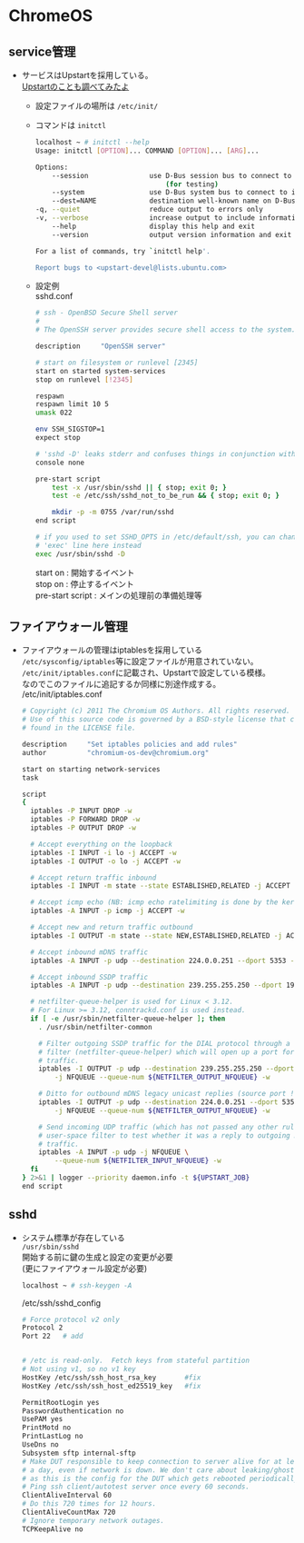 # ChromeOS

## service管理

- サービスはUpstartを採用している。  
    [Upstartのことも調べてみたよ](https://qiita.com/miyuki_samitani/items/ff81846f44c083564dbc)
  - 設定ファイルの場所は ```/etc/init/```
  - コマンドは ```initctl```

    ``` sh
    localhost ~ # initctl --help
    Usage: initctl [OPTION]... COMMAND [OPTION]... [ARG]...

    Options:
        --session               use D-Bus session bus to connect to init daemon
                                    (for testing)
        --system                use D-Bus system bus to connect to init daemon
        --dest=NAME             destination well-known name on D-Bus bus
    -q, --quiet                 reduce output to errors only
    -v, --verbose               increase output to include informational messages
        --help                  display this help and exit
        --version               output version information and exit

    For a list of commands, try `initctl help'.

    Report bugs to <upstart-devel@lists.ubuntu.com>
    ```

  - 設定例  
    sshd.conf

    ```sh sshd.conf
    # ssh - OpenBSD Secure Shell server
    #
    # The OpenSSH server provides secure shell access to the system.

    description     "OpenSSH server"

    # start on filesystem or runlevel [2345]
    start on started system-services
    stop on runlevel [!2345]

    respawn
    respawn limit 10 5
    umask 022

    env SSH_SIGSTOP=1
    expect stop

    # 'sshd -D' leaks stderr and confuses things in conjunction with 'console log'
    console none

    pre-start script
        test -x /usr/sbin/sshd || { stop; exit 0; }
        test -e /etc/ssh/sshd_not_to_be_run && { stop; exit 0; }

        mkdir -p -m 0755 /var/run/sshd
    end script

    # if you used to set SSHD_OPTS in /etc/default/ssh, you can change the
    # 'exec' line here instead
    exec /usr/sbin/sshd -D
    ```
  
    start on : 開始するイベント  
    stop on : 停止するイベント  
    pre-start script : メインの処理前の準備処理等  

## ファイアウォール管理

- ファイアウォールの管理はiptablesを採用している  
  ```/etc/sysconfig/iptables```等に設定ファイルが用意されていない。  
  ```/etc/init/iptables.conf```に記載され、Upstartで設定している模様。  
  なのでこのファイルに追記するか同様に別途作成する。  
  /etc/init/iptables.conf

  ```sh iptables.conf
  # Copyright (c) 2011 The Chromium OS Authors. All rights reserved.
  # Use of this source code is governed by a BSD-style license that can be
  # found in the LICENSE file.

  description     "Set iptables policies and add rules"
  author          "chromium-os-dev@chromium.org"

  start on starting network-services
  task

  script
  {
    iptables -P INPUT DROP -w
    iptables -P FORWARD DROP -w
    iptables -P OUTPUT DROP -w

    # Accept everything on the loopback
    iptables -I INPUT -i lo -j ACCEPT -w
    iptables -I OUTPUT -o lo -j ACCEPT -w

    # Accept return traffic inbound
    iptables -I INPUT -m state --state ESTABLISHED,RELATED -j ACCEPT -w

    # Accept icmp echo (NB: icmp echo ratelimiting is done by the kernel)
    iptables -A INPUT -p icmp -j ACCEPT -w

    # Accept new and return traffic outbound
    iptables -I OUTPUT -m state --state NEW,ESTABLISHED,RELATED -j ACCEPT -w

    # Accept inbound mDNS traffic
    iptables -A INPUT -p udp --destination 224.0.0.251 --dport 5353 -j ACCEPT -w

    # Accept inbound SSDP traffic
    iptables -A INPUT -p udp --destination 239.255.255.250 --dport 1900 -j ACCEPT -w

    # netfilter-queue-helper is used for Linux < 3.12.
    # For Linux >= 3.12, conntrackd.conf is used instead.
    if [ -e /usr/sbin/netfilter-queue-helper ]; then
      . /usr/sbin/netfilter-common

      # Filter outgoing SSDP traffic for the DIAL protocol through a user-space
      # filter (netfilter-queue-helper) which will open up a port for reply
      # traffic.
      iptables -I OUTPUT -p udp --destination 239.255.255.250 --dport 1900 \
          -j NFQUEUE --queue-num ${NETFILTER_OUTPUT_NFQUEUE} -w

      # Ditto for outbound mDNS legacy unicast replies (source port != 5353).
      iptables -I OUTPUT -p udp --destination 224.0.0.251 --dport 5353 \
          -j NFQUEUE --queue-num ${NETFILTER_OUTPUT_NFQUEUE} -w

      # Send incoming UDP traffic (which has not passed any other rules) to the
      # user-space filter to test whether it was a reply to outgoing DIAL protocol
      # traffic.
      iptables -A INPUT -p udp -j NFQUEUE \
          --queue-num ${NETFILTER_INPUT_NFQUEUE} -w
    fi
  } 2>&1 | logger --priority daemon.info -t ${UPSTART_JOB}
  end script
  ```

## sshd  

- システム標準が存在している  
  ```/usr/sbin/sshd```  
  開始する前に鍵の生成と設定の変更が必要  
  (更にファイアウォール設定が必要)  

  ``` sh
  localhost ~ # ssh-keygen -A
  ```

  /etc/ssh/sshd_config  
  
  ```sh sshd_config
  # Force protocol v2 only
  Protocol 2
  Port 22   # add


  # /etc is read-only.  Fetch keys from stateful partition
  # Not using v1, so no v1 key
  HostKey /etc/ssh/ssh_host_rsa_key       #fix
  HostKey /etc/ssh/ssh_host_ed25519_key   #fix

  PermitRootLogin yes
  PasswordAuthentication no
  UsePAM yes
  PrintMotd no
  PrintLastLog no
  UseDns no
  Subsystem sftp internal-sftp
  # Make DUT responsible to keep connection to server alive for at least half
  # a day, even if network is down. We don't care about leaking/ghost connections
  # as this is the config for the DUT which gets rebooted periodically.
  # Ping ssh client/autotest server once every 60 seconds.
  ClientAliveInterval 60
  # Do this 720 times for 12 hours.
  ClientAliveCountMax 720
  # Ignore temporary network outages.
  TCPKeepAlive no
  ```
